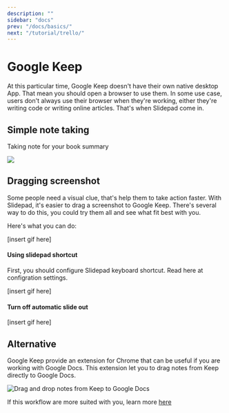 ```yaml
---
description: ""
sidebar: "docs"
prev: "/docs/basics/"
next: "/tutorial/trello/"
---
```


# Google Keep

At this particular time, Google Keep doesn't have their own native desktop App. That mean you should open a browser to use them. In some use case, users don't always use their browser when they're working, either they're writing code or writing online articles. That's when Slidepad come in.

## Simple note taking

Taking note for your book summary

![](../../static/basics-02.gif)

## Dragging screenshot

Some people need a visual clue, that's help them to take action faster. With Slidepad, it's easier to drag a screenshot to Google Keep. There's several way to do this, you could try them all and see what fit best with you.

Here's what you can do:

[insert gif here]

#### Using slidepad shortcut

First, you should configure Slidepad keyboard shortcut. Read here at configration settings.

[insert gif here]

#### Turn off automatic slide out

[insert gif here]

## Alternative

Google Keep provide an extension for Chrome that can be useful if you are working with Google Docs. This extension let you to drag notes from Keep directly to Google Docs.

![Drag and drop notes from Keep to Google Docs](https://storage.googleapis.com/gweb-uniblog-publish-prod/original_images/keep-docs.gif)

If this workflow are more suited with you, learn more [here](https://chrome.google.com/webstore/detail/google-keep-chrome-extens/lpcaedmchfhocbbapmcbpinfpgnhiddi)

